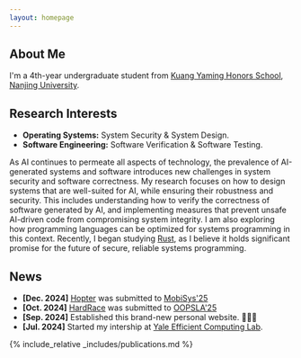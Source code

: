 ```yaml
---
layout: homepage
---
```


## About Me

I'm a 4th-year undergraduate student from [Kuang Yaming Honors School](https://dii.nju.edu.cn/main.htm), [Nanjing University](https://www.nju.edu.cn). 



## Research Interests

- **Operating Systems:** System Security & System Design.
- **Software Engineering:** Software Verification & Software Testing.

As AI continues to permeate all aspects of technology, the prevalence of AI-generated systems and software introduces new challenges in system security and software correctness. My research focuses on how to design systems that are well-suited for AI, while ensuring their robustness and security. This includes understanding how to verify the correctness of software generated by AI, and implementing measures that prevent unsafe AI-driven code from compromising system integrity. I am also exploring how programming languages can be optimized for systems programming in this context. Recently, I began studying [Rust](https://doc.rust-lang.org/book/title-page.html), as I believe it holds significant promise for the future of secure, reliable systems programming.

## News

- **[Dec. 2024]** [Hopter](https://github.com/hopter-project/hopter) was submitted to [MobiSys'25](https://www.sigmobile.org/mobisys/2025/)
- **[Oct. 2024]** [HardRace](https://arxiv.org/abs/2410.18412) was submitted to [OOPSLA'25](https://2025.splashcon.org/track/OOPSLA)
- **[Sep. 2024]** Established this brand-new personal website. 🎉🎉🎉
- **[Jul. 2024]** Started my intership at [Yale Efficient Computing Lab](https://www.yecl.org/).

{% include_relative _includes/publications.md %}

<!-- {% include_relative _includes/services.md %} -->
